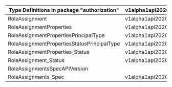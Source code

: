 | Type Definitions in package "authorization" | v1alpha1api20200801preview | v1beta20200801preview |
|---------------------------------------------|----------------------------|-----------------------|
| RoleAssignment                              | v1alpha1api20200801preview | v1beta20200801preview |
| RoleAssignmentProperties                    | v1alpha1api20200801preview | v1beta20200801preview |
| RoleAssignmentPropertiesPrincipalType       | v1alpha1api20200801preview | v1beta20200801preview |
| RoleAssignmentPropertiesStatusPrincipalType | v1alpha1api20200801preview | v1beta20200801preview |
| RoleAssignmentProperties_Status             | v1alpha1api20200801preview | v1beta20200801preview |
| RoleAssignment_Status                       | v1alpha1api20200801preview | v1beta20200801preview |
| RoleAssignmentsSpecAPIVersion               |                            | v1beta20200801preview |
| RoleAssignments_Spec                        | v1alpha1api20200801preview | v1beta20200801preview |
